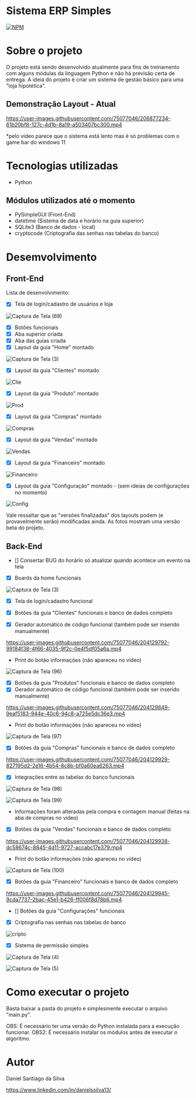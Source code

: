 # Sistema ERP Simples
[![NPM](https://img.shields.io/npm/l/react)](https://github.com/DanSantiago/Sistema-Loja-Completo/blob/main/LICENCE) 

# Sobre o projeto

O projeto está sendo desenvolvido atualmente para fins de treinamento com alguns módulas da linguagem Python e não há previsão certa de entrega. A ideia do projeto é criar um sistema de gestão básico para uma "loja hipotética".  


## Demonstração Layout - Atual 

https://user-images.githubusercontent.com/75077046/206877234-61b20bf8-127c-4d1b-8a19-a503407bc300.mp4

*pelo vídeo parece que o sistema está lento mas é só problemas com o game bar do windows 11

# Tecnologias utilizadas
- Python

## Módulos utilizados até o momento
- PySimpleGUI (Front-End)
- datetime (Sistema de data e horário na guia superior)
- SQLite3 (Banco de dados - local)
- cryptocode (Criptografia das senhas nas tabelas do banco)

# Desemvolvimento

## Front-End

Lista de desenvolvimento:

- [x] Tela de login/cadastro de usuários e loja

![Captura de Tela (69)](https://user-images.githubusercontent.com/75077046/199512187-0ba11e60-086b-4ef0-93d2-fc1cb9d3b24e.png)


- [x] Botôes funcionais
- [x] Aba superior criada
- [x] Aba das guias criada
- [x] Layout da guia "Home" montado

![Captura de Tela (3)](https://user-images.githubusercontent.com/75077046/206877253-6728594b-8bcb-480f-a4c0-e04769ef5bf5.png)

- [x] Layout da guia "Clientes" montado

![Clie](https://user-images.githubusercontent.com/75077046/204129703-25161cfd-4c8d-4344-9ddc-d6427b9bc2b3.png)

- [x] Layout da guia "Produto" montado

![Prod](https://user-images.githubusercontent.com/75077046/204129711-8ccec392-3250-4a6d-8241-b2fb2bc997da.png)

- [x] Layout da guia "Compras" montado

![Compras](https://user-images.githubusercontent.com/75077046/204129718-0d47384a-345f-43f7-9e7c-a242fd07d584.png)

- [x] Layout da guia "Vendas" montado

![Vendas](https://user-images.githubusercontent.com/75077046/204129723-2e87f57b-a4ab-49dd-b4a4-17077cd905d7.png)

- [x] Layout da guia "Financeiro" montado

![Financeiro](https://user-images.githubusercontent.com/75077046/204129731-cd080ff7-e9c0-4878-af13-827063e14912.png)

- [x] Layout da guia "Configuração" montado - (sem ideias de configurações no momento)

![Config](https://user-images.githubusercontent.com/75077046/204129738-95d6b761-c50d-4381-bc44-bd1b9be9de3d.png)

Vale ressaltar que as "versões finalizadas" dos layouts podem (e provavelmente serão) modificadas ainda. As fotos mostram uma versão beta do projeto.

## Back-End

- [] Consertar BUG do horário só atualizar quando acontece um evento na tela

- [x] Boards da home funcionais

![Captura de Tela (3)](https://user-images.githubusercontent.com/75077046/206877285-89c7eaf7-e19a-49f7-83c8-989fed93a356.png)

- [x] Tela de login/cadastro funcional

- [x] Botões da guia "Clientes" funcionais e banco de dados completo
- [x] Gerador automático de código funcional (também pode ser inserido manualmente)

https://user-images.githubusercontent.com/75077046/204129792-99184f38-4f66-4035-9f2c-0e4f5df05a6a.mp4

- Print do botão informações (não apareceu no vídeo)

![Captura de Tela (96)](https://user-images.githubusercontent.com/75077046/204129798-fa0dc634-937c-47f9-98cd-3207af322646.png)

- [x] Botões da guia "Produtos" funcionais e banco de dados completo
- [x] Gerador automático de código funcional (também pode ser inserido manualmente)

https://user-images.githubusercontent.com/75077046/204129849-9eaf5183-944e-40c6-94c8-a725e5dc36e3.mp4

- Print do botão informações (não apareceu no vídeo)

![Captura de Tela (97)](https://user-images.githubusercontent.com/75077046/204129862-e0a4e71a-fb3d-4467-8d5a-013d22397225.png)

- [x] Botões da guia "Compras" funcionais e banco de dados completo

https://user-images.githubusercontent.com/75077046/204129929-827195d2-2e16-4b54-8c8b-bf0a60ea6263.mp4

- [x] Integrações entre as tabelas do banco funcionais

![Captura de Tela (98)](https://user-images.githubusercontent.com/75077046/204129976-9a5b447f-5447-4204-85c6-c84c46410e3e.png)

![Captura de Tela (99)](https://user-images.githubusercontent.com/75077046/204129980-b0e4039d-4101-4754-90bd-70a4f40372e4.png)

* Informações foram alteradas pela compra e contagem manual (feitas na aba de compras no vídeo)

- [x] Botões da guia "Vendas" funcionais e banco de dados completo

https://user-images.githubusercontent.com/75077046/204129938-dc58674c-8845-4d11-9727-accabc17e379.mp4

- Print do botão informações (não apareceu no vídeo)

![Captura de Tela (100)](https://user-images.githubusercontent.com/75077046/204130005-042c394d-f0ca-463b-8f29-1aa98e3699eb.png)


- [x] Botões da guia "Financeiro" funcionais e banco de dados completo

https://user-images.githubusercontent.com/75077046/204129945-9cda7737-2bac-45e1-b426-ff006f8d78b6.mp4

- [] Botões da guia "Configurações" funcionais

- [x] Criptografia nas senhas nas tabelas do banco

![cripto](https://user-images.githubusercontent.com/75077046/208319576-6218253e-273b-4fe9-9af5-dff752b0a987.png)

- [x] Sistema de permissão simples 

![Captura de Tela (4)](https://user-images.githubusercontent.com/75077046/208319614-dff9d71c-8b72-4cbf-8cf9-9ed8ae303a8b.png)

![Captura de Tela (5)](https://user-images.githubusercontent.com/75077046/208319636-5493030f-7955-4e65-b96e-179e2268e551.png)

# Como executar o projeto

Basta baixar a pasta do projeto e simplesmente executar o arquivo "main.py".

OBS: É necessário ter uma versão do Python instalada para a execução funcionar.
OBS2: É necessário instalar os módulos antes de executar o algoritmo.

# Autor

Daniel Santiago da Silva

https://www.linkedin.com/in/danielssilva13/
